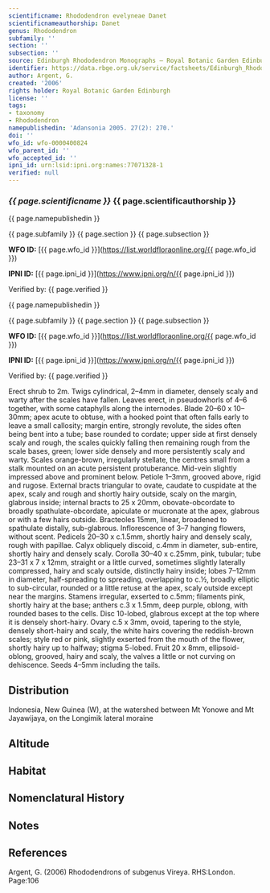 ```yaml
---
scientificname: Rhododendron evelyneae Danet
scientificnameauthorship: Danet
genus: Rhododendron
subfamily: ''
section: ''
subsection: ''
source: Edinburgh Rhododendron Monographs – Royal Botanic Garden Edinburgh
identifier: https://data.rbge.org.uk/service/factsheets/Edinburgh_Rhododendron_Monographs.xhtml
author: Argent, G.
created: '2006'
rights holder: Royal Botanic Garden Edinburgh
license: ''
tags:
- taxonomy
- Rhododendron
namepublishedin: 'Adansonia 2005. 27(2): 270.'
doi: ''
wfo_id: wfo-0000400824
wfo_parent_id: ''
wfo_accepted_id: ''
ipni_id: urn:lsid:ipni.org:names:77071328-1
verified: null
---
```

### _{{ page.scientificname }}_ {{ page.scientificauthorship }}
 {{ page.namepublishedin }}

{{ page.subfamily }} {{ page.section }} {{ page.subsection }}

**WFO ID:** [{{ page.wfo_id }}](https://list.worldfloraonline.org/{{ page.wfo_id }})

**IPNI ID:** [{{ page.ipni_id }}](https://www.ipni.org/n/{{ page.ipni_id }})

Verified by: {{ page.verified }}

 {{ page.namepublishedin }}

{{ page.subfamily }} {{ page.section }} {{ page.subsection }}

**WFO ID:** [{{ page.wfo_id }}](https://list.worldfloraonline.org/{{ page.wfo_id }})

**IPNI ID:** [{{ page.ipni_id }}](https://www.ipni.org/n/{{ page.ipni_id }})

Verified by: {{ page.verified }}



Erect shrub to 2m. Twigs cylindrical, 2–4mm in diameter, densely scaly and warty after the scales have fallen. Leaves erect, in pseudowhorls of 4–6 together, with some cataphylls along the internodes. Blade 20–60 x 10–30mm; apex acute to obtuse, with a hooked point that often falls early to leave a small callosity; margin entire, strongly revolute, the sides often being bent into a tube; base rounded to cordate; upper side at first densely scaly and rough, the scales quickly falling then remaining rough from the scale bases, green; lower side densely and more persistently scaly and warty. Scales orange-brown, irregularly stellate, the centres small from a stalk mounted on an acute persistent protuberance. Mid-vein slightly impressed above and prominent below. Petiole 1–3mm, grooved above, rigid and rugose. External bracts triangular to ovate, caudate to cuspidate at the apex, scaly and rough and shortly hairy outside, scaly on the margin, glabrous inside; internal bracts to 25 x 20mm, obovate-obcordate to broadly spathulate-obcordate, apiculate or mucronate at the apex, glabrous or with a few hairs outside. Bracteoles 15mm, linear, broadened to spathulate distally, sub-glabrous. Inflorescence of 3–7 hanging flowers, without scent. Pedicels 20–30 x c.1.5mm, shortly hairy and densely scaly, rough with papillae. Calyx obliquely discoid, c.4mm in diameter, sub-entire, shortly hairy and densely scaly. Corolla 30–40 x c.25mm, pink, tubular; tube 23–31 x 7 x 12mm, straight or a little curved, sometimes slightly laterally compressed, hairy and scaly outside, distinctly hairy inside; lobes 7–12mm in diameter, half-spreading to spreading, overlapping to c.½, broadly elliptic to sub-circular, rounded or a little retuse at the apex, scaly outside except near the margins. Stamens irregular, exserted to c.5mm; filaments pink, shortly hairy at the base; anthers c.3 x 1.5mm, deep purple, oblong, with rounded bases to the cells. Disc 10-lobed, glabrous except at the top where it is densely short-hairy. Ovary c.5 x 3mm, ovoid, tapering to the style, densely short-hairy and scaly, the white hairs covering the reddish-brown scales; style red or pink, slightly exserted from the mouth of the flower, shortly hairy up to halfway; stigma 5-lobed. Fruit 20 x 8mm, ellipsoid-oblong, grooved, hairy and scaly, the valves a little or not curving on dehiscence. Seeds 4–5mm including the tails.

## Distribution
Indonesia, New Guinea (W), at the watershed between Mt Yonowe and Mt Jayawijaya, on the Longimik lateral moraine

## Altitude


## Habitat


## Nomenclatural History

                       
## Notes


## References

Argent, G. (2006) Rhododendrons of subgenus Vireya. RHS:London. Page:106
